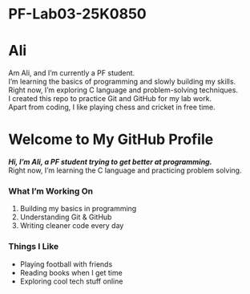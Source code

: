 # PF-Lab03-25K0850
# Ali  

Am Ali, and I’m currently a PF student.  
I’m learning the basics of programming and slowly building my skills.  
Right now, I’m exploring C language and problem-solving techniques.  
I created this repo to practice Git and GitHub for my lab work.  
Apart from coding, I like playing chess and cricket in free time.

# Welcome to My GitHub Profile  

**_Hi, I’m Ali, a PF student trying to get better at programming._**  
Right now, I’m learning the C language and practicing problem solving.  

### What I’m Working On
1. Building my basics in programming  
2. Understanding Git & GitHub  
3. Writing cleaner code every day  

### Things I Like
- Playing football with friends  
- Reading books when I get time  
- Exploring cool tech stuff online  
